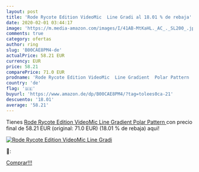 ```yaml
---
layout: post
title: 'Rode Rycote Edition VideoMic  Line Gradi al 18.01 % de rebaja'
date: 2020-02-01 03:44:17
image: 'https://m.media-amazon.com/images/I/41AB-MtKaHL._AC_._SL200_.jpg'
comments: true
category: ofertas
author: ring
slug: 'B00CAE8PM4-de'
actualPrice: 58.21 EUR
currency: EUR
price: 58.21
comparePrice: 71.0 EUR
prodname: 'Rode Rycote Edition VideoMic  Line Gradient  Polar Pattern '
country: 'de'
flag: '🇩🇪'
buyurl: 'https://www.amazon.de/dp/B00CAE8PM4/?tag=tolees0ca-21'
descuento: '18.01'
average: '58.21'
---
```


Tienes [Rode Rycote Edition VideoMic  Line Gradient  Polar Pattern ](https://www.amazon.de/dp/B00CAE8PM4/?tag=tolees0ca-21) con precio final de  58.21 EUR (original: 71.0 EUR) (18.01 %  de rebaja) aqui!

[![Rode Rycote Edition VideoMic  Line Gradi](https://m.media-amazon.com/images/I/41AB-MtKaHL._AC_._SL200_.jpg)](https://www.amazon.de/dp/B00CAE8PM4/?tag=tolees0ca-21)

🔎:


[Comprar!!!](https://www.amazon.de/dp/B00CAE8PM4/?tag=tolees0ca-21)
